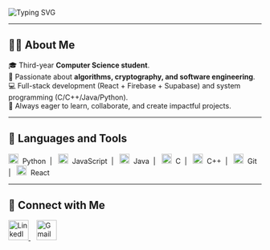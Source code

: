 <p align="center">
  
![Typing SVG](https://readme-typing-svg.demolab.com?font=Fira+Code&weight=600&size=30&pause=1000&color=000000&center=true&vCenter=true&width=900&lines=Hi+there+👋,+Welcome+to+Oriya+Perel's+GitHub)
  
</p>



---

## 👩‍💻 About Me
🎓 Third-year **Computer Science student**.  
🔐 Passionate about **algorithms, cryptography, and software engineering**.  
 💻 Full-stack development (React + Firebase + Supabase) and system programming (C/C++/Java/Python).  
 🚀 Always eager to learn, collaborate, and create impactful projects.  

---

## 🔧 Languages and Tools
<p>
  <img alt="Python" width="20px" src="https://cdn.jsdelivr.net/gh/devicons/devicon/icons/python/python-original.svg" />
  &nbsp;Python&nbsp; | &nbsp;
  
  <img alt="JavaScript" width="20px" src="https://cdn.jsdelivr.net/gh/devicons/devicon/icons/javascript/javascript-original.svg" />
  &nbsp;JavaScript&nbsp; | &nbsp;
  
  <img alt="Java" width="20px" src="https://cdn.jsdelivr.net/gh/devicons/devicon/icons/java/java-original.svg" />
  &nbsp;Java&nbsp; | &nbsp;
  
  <img alt="C" width="20px" src="https://cdn.jsdelivr.net/gh/devicons/devicon/icons/c/c-original.svg" />
  &nbsp;C&nbsp; | &nbsp;
  
  <img alt="C++" width="20px" src="https://cdn.jsdelivr.net/gh/devicons/devicon/icons/cplusplus/cplusplus-original.svg" />
  &nbsp;C++&nbsp; | &nbsp;
  
  <img alt="Git" width="20px" src="https://cdn.jsdelivr.net/gh/devicons/devicon/icons/git/git-original.svg" />
  &nbsp;Git&nbsp; | &nbsp;
  
  <img alt="React" width="20px" src="https://cdn.jsdelivr.net/gh/devicons/devicon/icons/react/react-original.svg" />
  &nbsp;React
</p>


---

## 🔗 Connect with Me
<p>
  <a href="https://www.linkedin.com/in/oriya-perel-a36962278/" target="_blank">
    <img alt="LinkedIn" width="40px" src="https://cdn.jsdelivr.net/gh/devicons/devicon/icons/linkedin/linkedin-original.svg" />
  </a>
  &nbsp;&nbsp;
  <a href="mailto:oriyaperel18@gmail.com">
    <img alt="Gmail" width="40px" src="https://upload.wikimedia.org/wikipedia/commons/4/4e/Gmail_Icon.png" />
  </a>
</p>

